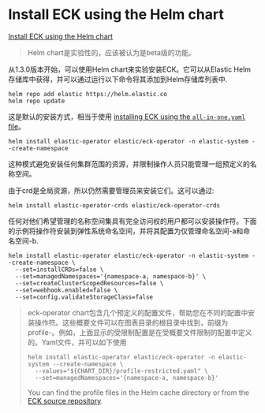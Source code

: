# Install ECK using the Helm chart
 [Install ECK using the Helm chart](https://www.elastic.co/guide/en/cloud-on-k8s/current/k8s-install-helm.html)

> Helm chart是实验性的，应该被认为是beta级的功能。



从1.3.0版本开始，可以使用Helm chart来实验安装ECK。它可以从Elastic Helm存储库中获得，并可以通过运行以下命令将其添加到Helm存储库列表中.

```
helm repo add elastic https://helm.elastic.co
helm repo update
```



这是默认的安装方式，相当于使用 [installing ECK using the `all-in-one.yaml` file](https://www.elastic.co/guide/en/cloud-on-k8s/current/k8s-install-all-in-one.html)。

```
helm install elastic-operator elastic/eck-operator -n elastic-system --create-namespace
```



这种模式避免安装任何集群范围的资源，并限制操作人员只能管理一组预定义的名称空间。

由于crd是全局资源，所以仍然需要管理员来安装它们。这可以通过:

```
helm install elastic-operator-crds elastic/eck-operator-crds

```



任何对他们希望管理的名称空间集具有完全访问权的用户都可以安装操作符。下面的示例将操作符安装到弹性系统命名空间，并将其配置为仅管理命名空间-a和命名空间-b.

```
helm install elastic-operator elastic/eck-operator -n elastic-system --create-namespace \
  --set=installCRDs=false \
  --set=managedNamespaces='{namespace-a, namespace-b}' \
  --set=createClusterScopedResources=false \
  --set=webhook.enabled=false \
  --set=config.validateStorageClass=false
```



> eck-operator chart包含几个预定义的配置文件，帮助您在不同的配置中安装操作符。这些概要文件可以在图表目录的根目录中找到，前缀为profile-。例如，上面显示的受限制配置是在受概要文件限制的配置中定义的。Yaml文件，并可以如下使用
>
> ```
> helm install elastic-operator elastic/eck-operator -n elastic-system --create-namespace \
>   --values="${CHART_DIR}/profile-restricted.yaml" \
>   --set=managedNamespaces='{namespace-a, namespace-b}'
> ```
>
> You can find the profile files in the Helm cache directory or from the [ECK source repository](https://github.com/elastic/cloud-on-k8s/tree/1.5/deploy/eck-operator).